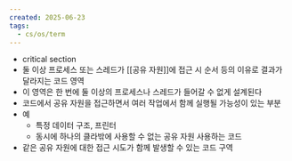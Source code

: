 ```yaml
---
created: 2025-06-23
tags:
  - cs/os/term
---
```

- critical section
- 둘 이상 프로세스 또는 스레드가 [[공유 자원]]에 접근 시 순서 등의 이유로 결과가 달라지는 코드 영역
- 이 영역은 한 번에 둘 이상의 프로세스나 스레드가 들어갈 수 없게 설계된다
- 코드에서 공유 자원을 접근하면서 여러 작업에서 함께 실행될 가능성이 있는 부분
- 예
	- 특정 데이터 구조, 프린터
	- 동시에 하나의 클라밖에 사용할 수 없는 공유 자원 사용하는 코드
- 같은 공유 자원에 대한 접근 시도가 함께 발생할 수 있는 코드 구역